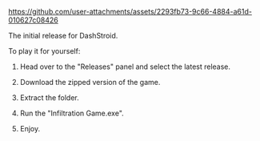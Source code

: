 
https://github.com/user-attachments/assets/2293fb73-9c66-4884-a61d-010627c08426


The initial release for DashStroid.

To play it for yourself:

1) Head over to the "Releases" panel and select the latest release.

2) Download the zipped version of the game.

3) Extract the folder.

4) Run the "Infiltration Game.exe".

5) Enjoy.
